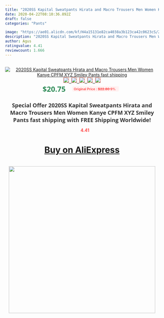 ```yaml
---
title: "2020SS Kapital Sweatpants Hirata and Macro Trousers Men Women Kanye CPFM XYZ Smiley Pants fast shipping"
date: 2020-04-22T08:10:36.892Z
draft: false
categories: "Pants"

image: "https://ae01.alicdn.com/kf/H4a15131e82ca4038a3b123ca42c0623cS/2020SS-Kapital-Sweatpants-Hirata-and-Macro-Trousers-Men-Women-Kanye-CPFM-XYZ-Smiley-Pants-fast-shipping.jpg"
description: "2020SS Kapital Sweatpants Hirata and Macro Trousers Men Women Kanye CPFM XYZ Smiley Pants fast shipping"
author: Agus
ratingvalue: 4.41
reviewcount: 1.666
---
```

<br>
<div style="text-align: center;">
<a href="https://s.click.aliexpress.com/e/_A6ypnf" target="_blank" rel="nofollow noopener noreferrer"><img alt="2020SS Kapital Sweatpants Hirata and Macro Trousers Men Women Kanye CPFM XYZ Smiley Pants fast shipping" class="magnifier-image" src="https://ae01.alicdn.com/kf/H4a15131e82ca4038a3b123ca42c0623cS/2020SS-Kapital-Sweatpants-Hirata-and-Macro-Trousers-Men-Women-Kanye-CPFM-XYZ-Smiley-Pants-fast-shipping.jpg_640x640.jpg">
<br>
<img style="border:1px solid salmon" src="https://ae01.alicdn.com/kf/H4a15131e82ca4038a3b123ca42c0623cS/2020SS-Kapital-Sweatpants-Hirata-and-Macro-Trousers-Men-Women-Kanye-CPFM-XYZ-Smiley-Pants-fast-shipping.jpg_120x120.jpg">&nbsp;&nbsp;<img style="border:1px solid salmon" src="https://ae01.alicdn.com/kf/Hc43d3d807bcb4e5eb213859abe80d424Y/2020SS-Kapital-Sweatpants-Hirata-and-Macro-Trousers-Men-Women-Kanye-CPFM-XYZ-Smiley-Pants-fast-shipping.jpg_120x120.jpg">&nbsp;&nbsp;<img style="border:1px solid salmon" src="https://ae01.alicdn.com/kf/H17eec45326334d4096e19c725f1e1475g/2020SS-Kapital-Sweatpants-Hirata-and-Macro-Trousers-Men-Women-Kanye-CPFM-XYZ-Smiley-Pants-fast-shipping.jpg_120x120.jpg">&nbsp;&nbsp;<img style="border:1px solid salmon" src="https://ae01.alicdn.com/kf/H08b5c48282454bde9366d335206aba872/2020SS-Kapital-Sweatpants-Hirata-and-Macro-Trousers-Men-Women-Kanye-CPFM-XYZ-Smiley-Pants-fast-shipping.jpg_120x120.jpg">&nbsp;&nbsp;<img style="border:1px solid salmon" src="https://ae01.alicdn.com/kf/H8c120f8573084fd3b707f81857fbb895i/2020SS-Kapital-Sweatpants-Hirata-and-Macro-Trousers-Men-Women-Kanye-CPFM-XYZ-Smiley-Pants-fast-shipping.jpg_120x120.jpg"></a></div><br0>
<div style="text-align: center;"><span style="background-color: white; border: 0px; box-sizing: border-box; color: seagreen; display: inline-block; font-family: &quot;open sans&quot; , &quot;arial&quot; , &quot;helvetica&quot; , sans-serif , &quot;heiti&quot;; font-size: 24px; font-stretch: inherit; font-weight: 700; line-height: inherit; margin: 0px 10px 0px 0px; padding: 0px; vertical-align: middle;">$20.75 </span>
<span style="background: rgb(255 , 241 , 241); border-radius: 3px; border: 0px; box-sizing: border-box; color: #ff4747; display: inline-block; font-family: inherit; font-size: 12px; font-stretch: inherit; font-style: inherit; font-variant: inherit; font-weight: 600; line-height: inherit; margin: 0px; padding: 2px 5px; transform: scale(0.9); vertical-align: middle;">Original Price : <b style="text-decoration: line-through;">$22.80 </b> 9%&nbsp;&nbsp;</span></div>
<h1 style="color: #333333; display: inline-block; font-family: &quot;open sans&quot; , &quot;arial&quot; , &quot;helvetica&quot; , sans-serif , &quot;heiti&quot;; font-size: 18px; font-stretch: inherit; font-weight: 700; text-align: center;">Special Offer 2020SS Kapital Sweatpants Hirata and Macro Trousers Men Women Kanye CPFM XYZ Smiley Pants fast shipping with FREE Shipping Worldwide!</h1>
<div style="color: #ff4747; text-align: center;">
<img src="https://4.bp.blogspot.com/-M0ZcTcb-5uY/XleCXlxnR4I/AAAAAAAAAEc/OrjgMkXV1oMQFaCRZj5HQwOCBcu3w1FegCPcBGAYYCw/s1600/star.png" style="height: 15px;">&nbsp;<b>4.41</b></div>
<div class="button_cont" align="center"><a class="buynow_a" href="https://s.click.aliexpress.com/e/_A6ypnf" target="_blank" rel="nofollow noopener noreferrer"><H1>Buy on AliExpress</H1></a></div><br>
<div class="separator" style="clear: both; text-align: center;">
<img src="https://lh3.googleusercontent.com/-pTy5HemUv9M/XlePHvY0dAI/AAAAAAAAAE4/0nX5iRUoIWY8eMW9Dpxeirr157OZliDIgCLcBGAsYHQ/s1600/badge.gif" width="480">
</div>
